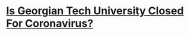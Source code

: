 # [Is Georgian Tech University Closed For Coronavirus?](https://jhdeerin.github.io/IsGeorgianTechClosedForCoronavirus/)
